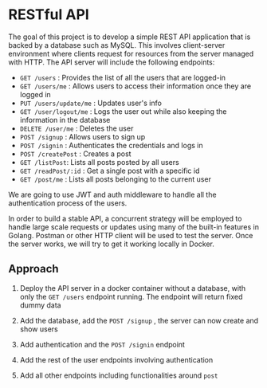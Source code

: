 # RESTful API
The goal of this project is to develop a simple REST API application that is backed by a database such as MySQL. This involves client-server environment where clients request for resources from the server managed with HTTP. The API server will include the following endpoints:
- `GET /users` : Provides the list of all the users that are logged-in
- `GET /users/me` : Allows users to access their information once they are logged in
- `PUT /users/update/me` : Updates user's info
- `GET /user/logout/me` : Logs the user out while also keeping the information in the database
- `DELETE /user/me` : Deletes the user 
- `POST /signup` : Allows users to sign up
- `POST /signin` : Authenticates the credentials and logs in
- `POST /createPost` : Creates a post
- `GET /listPost`: Lists all posts posted by all users
- `GET /readPost/:id` : Get a single post with a specific id
- `GET /post/me` : Lists all posts belonging to the current user

We are going to use JWT and auth middleware to handle all the authentication process of the users. 

In order to build a stable API, a concurrent strategy will be employed to handle large scale requests or updates using many of the built-in features in Golang. Postman or other HTTP client will be used to test the server. Once the server works, we will try to get it working locally in Docker.

## Approach ##
1. Deploy the API server in a docker container without a database, with only the `GET /users` endpoint running. The endpoint will return fixed dummy data

2. Add the database, add the `POST /signup` , the server can now create and show users

3. Add authentication and the `POST /signin` endpoint

4. Add the rest of the user endpoints involving authentication

5. Add all other endpoints including functionalities around `post`


